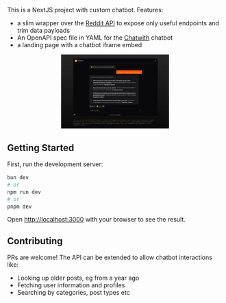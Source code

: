 This is a NextJS project with custom chatbot. Features:

- a slim wrapper over the [Reddit API](https://www.reddit.com/dev/api/) to expose only useful endpoints and trim data payloads
- An OpenAPI spec file in YAML for the [Chatwith](https://chatwith.tools) chatbot
- a landing page with a chatbot iframe embed

<center>
  <img src="./screenshot.webp" alt="chabot interface screenshot" width="50%" />
</center>

## Getting Started

First, run the development server:

```bash
bun dev
# or
npm run dev
# or
pnpm dev
```

Open [http://localhost:3000](http://localhost:3000) with your browser to see the result.

## Contributing

PRs are welcome! The API can be extended to allow chatbot interactions like:

- Looking up older posts, eg from a year ago
- Fetching user information and profiles
- Searching by categories, post types etc
